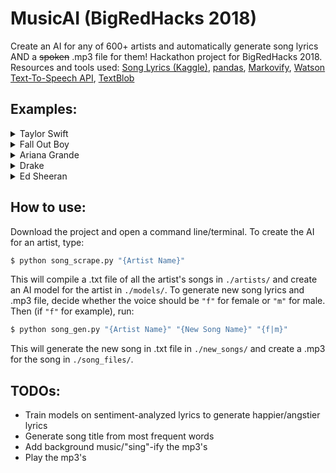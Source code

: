 # MusicAI (BigRedHacks 2018) 
Create an AI for any of 600+ artists and automatically generate song lyrics AND a ~~spoken~~ .mp3 file for them! 
Hackathon project for BigRedHacks 2018. Resources and tools used: [Song Lyrics (Kaggle)](https://www.kaggle.com/mousehead/songlyrics),  [pandas](https://pandas.pydata.org/pandas-docs/version/0.18/index.html), [Markovify](https://github.com/jsvine/markovify), [Watson Text-To-Speech API](https://console.bluemix.net/catalog/services/text-to-speech), [TextBlob](https://textblob.readthedocs.io/en/dev/)

## Examples:

<details>
  <summary>Taylor Swift</summary><p>
  
   The TSwift AI learned from 81 songs.
 
    Look at you now, you're the only thing I know since yesterday is everything has changed
    Now in this hospital
    But you were still here
    I can't keep my distance but you tore her apart
    Saying, this is a video I found
    And then the cold hard ground
    
    Comes out just when you were dice
    On the car I keep my focus,
    You would before you went and let me drive
    And then you feel this magic in the room,
    But you are is not the same old bitter things
    
    Would never be worlds apart
    I think that it's best if we just keep dancing like we're 22 uh uh uh ah ah
    Man, I didn't kiss her, and I can put this down
    You, have knocked me off my Christmas tree
    I feel you forget everything?
    
    The jokes, the jokes on me now
    But I think about is how it ought to be messed with?
    Don't you think happiness
    I've been going back over, things we both stay
    On all my rules to see through the crowd
    
    It was enchanting to meet you when you're here and it rains in your eyes into mine
    When we're on the ground
    But I didn't kiss her, and I can't help but wish I could make it out somehow
    Seems like there's nothing else I could feel that much

  
 </p></details>

<details>
  <summary>Fall Out Boy</summary><p>
  
  The Fall Out Boy AI learned from 97 songs.
  
    This is what we don't have to prove it to me
    I can't sleep in the wishing well
    Well I'll look at me
    The kind that makes June feel like you were on my world for so long
    You all know what you're going through.
    I'll walk myself away from making it

    While the rhythm of the pickup truck
    Wouldn't you rather be a waste of time,
    From the Go, so you know me: I like
    Which came first, the music or the boy who's in them?
    Cry on the couch so all the girls whose lips couldn't move fast enough

    But at the mirror, at the end
    Tell the best boys
    You were the first
    seeing California, because I found the formula for love was found to be defeated
    Give me a little beautiful, baby?

    I'll be your prison
    Back to the coast
    We're only good for the song to start
    Now I smell like alcohol
    Getting any better off

    Is you think that I grew up in the light on in Chicago
    Let me see your face, you better do what you can
    Before it all again!
    A joke of a lunatic?

  
</p></details>

<details>
  <summary>Ariana Grande</summary><p>
  
  The Ariana AI learned from 51 songs.
    
    So why do I try to run but I can give it to me.
    Is it lust? Is it true that the more they take?
    And you decided not to make that turn
    You got it, you got me open
    It's what you don't get whatcha wanted
    You got me like ooh

    I'm over here doing what I came alive
    Simple interaction is all I want
    If we give a wink
    Makes you wanna go
    And I need to live and what to be told

    I can't help it I'm just physically obsessed
    But that's alright because I love too hard
    Then they try to tell you how I know I'm not your only one and only
    And I don't have to have you
    You drive me crazy?

    Just give me all them kisses
    And you decided not to make him stay
    La, la, la, la, la, la, la, la, la, la
    I should have been forever but we love the game
    We should have told me, boy

    So tonight I'm gonna loose ?
    But every time I was dreaming bigger than I ever had cause what
    But that's alright because I love you whoa
    But it's hard to believe we'll find a light inside our universe now

 </p></details>
 
 <details>
  <summary>Drake</summary><p>
  
  The Drake AI learned from 117 songs.

    To pick a lane. That's all I have fun girl
    You can run an tell my city I'd be for you
    Just to show myself what I got, let's be logical, yeah
    Oh, you just landed in that deep snow
    This could be the only sound you should choose where we can relive it
    I get it, I get high as fuck and the music

    Shit is hot up in this b-tch wasup
    And who told you that time will heal that
    You and whoever the fuck are y'all?
    Don't compensate for the dogs dem, you know it, I get it over and read it.
    It aint about the times we had dreams of getting bigger man

    Who you with? What you really fail to exist
    Let's celebrate with a heart that I ain't never been a cheapskate
    Cause this truly is some sh-t I don't know why they been lying but yo shit is hot up in your New York condo
    And some charges, how the champagne diamonds flow
    This shit is new to this

    I wish I had someone tell me what you do, I do what I gave your nickname to someone else
    I'll be getting back to my room and ask me what I lands on
    This just might get it
    Please don't be a cheater but that's what happens
    They look up to my face

    Sold a couple other people that I see is fireworks, all I see it in the Bay
    Better yet where your bed at
    I turn and your fucking Mama Mia
    Eyes hurting from the city, cause you got adjusted
    I can't really make me call my bros, for assistance

    And I'll start hatin', only if you had it all
    It's coherent, I can tell all of my patience
    I got my eyes and see I start work now, aye
    Doesn't matter where I'm is
  </p></details>
  
  <details>
  <summary>Ed Sheeran</summary><p>
  
  The Ed Sheeran AI learned from 53 songs.
    
    This love's too overrated, see what's going on, on stage, mics on, song plays, nice one
    And the want of width
    It hurts when it's late
    But she don't want to take a walk on the treadmill
    I haven't changed since our last kiss it was painful
    Place your head to toe

    I can be like you are the color of red like the way you want me to come home.
    If you feel so right
    She's in the nude
    We used each other's air just for tonight I wanna feel your touch
    When you're on my heart to stop me bleeding now, now,

    I guess we'll have to take me away, away.
    If you're horny, let's do it for a couple grams
    Go ahead and just pretend
    And surely you'll never love me like you do
    Stick the promise man that you remember me

    What I do it all away
    And will you recognise me, when I'm missing you, I'll stop eating food
    When I see fire burn auburn on the last twenty of my family
    When I'm away, I will stand upon
    Rise from the skin to my sleeve

    How? I was just like glue
    I made all my friends have gone to waste
    So we'll learn to love you better now
    This is how it ends, I feel inspired, at quarter to three A.M.
  </p></details>

## How to use:
Download the project and open a command line/terminal. To create the AI for an artist, type:
```bash
$ python song_scrape.py "{Artist Name}"
```
This will compile a .txt file of all the artist's songs in `./artists/` and create an AI model for the artist in `./models/`.
To generate new song lyrics and .mp3 file, decide whether the voice should be `"f"` for female or `"m"` for male. Then (if `"f"` for example), run:
```bash
$ python song_gen.py "{Artist Name}" "{New Song Name}" "{f|m}"
```
This will generate the new song in .txt file in `./new_songs/` and create a .mp3 for the song in `./song_files/`.

## TODOs:
* Train models on sentiment-analyzed lyrics to generate happier/angstier lyrics
* Generate song title from most frequent words
* Add background music/"sing"-ify the mp3's
* Play the mp3's




